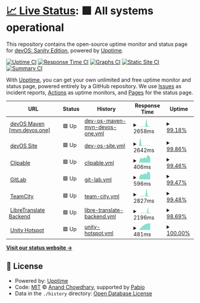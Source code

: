 # [📈 Live Status](https://status.devos.one): <!--live status--> **🟩 All systems operational**

This repository contains the open-source uptime monitor and status page for [devOS: Sanity Edition](devos.one), powered by [Upptime](https://github.com/upptime/upptime).

[![Uptime CI](https://github.com/devOS-Sanity-Edition/upptime/workflows/Uptime%20CI/badge.svg)](https://github.com/devOS-Sanity-Edition/upptime/actions?query=workflow%3A%22Uptime+CI%22)
[![Response Time CI](https://github.com/devOS-Sanity-Edition/upptime/workflows/Response%20Time%20CI/badge.svg)](https://github.com/devOS-Sanity-Edition/upptime/actions?query=workflow%3A%22Response+Time+CI%22)
[![Graphs CI](https://github.com/devOS-Sanity-Edition/upptime/workflows/Graphs%20CI/badge.svg)](https://github.com/devOS-Sanity-Edition/upptime/actions?query=workflow%3A%22Graphs+CI%22)
[![Static Site CI](https://github.com/devOS-Sanity-Edition/upptime/workflows/Static%20Site%20CI/badge.svg)](https://github.com/devOS-Sanity-Edition/upptime/actions?query=workflow%3A%22Static+Site+CI%22)
[![Summary CI](https://github.com/devOS-Sanity-Edition/upptime/workflows/Summary%20CI/badge.svg)](https://github.com/devOS-Sanity-Edition/upptime/actions?query=workflow%3A%22Summary+CI%22)

With [Upptime](https://upptime.js.org), you can get your own unlimited and free uptime monitor and status page, powered entirely by a GitHub repository. We use [Issues](https://github.com/devOS-Sanity-Edition/upptime/issues) as incident reports, [Actions](https://github.com/devOS-Sanity-Edition/upptime/actions) as uptime monitors, and [Pages](https://status.devos.one) for the status page.

<!--start: status pages-->
<!-- This summary is generated by Upptime (https://github.com/upptime/upptime) -->
<!-- Do not edit this manually, your changes will be overwritten -->
<!-- prettier-ignore -->
| URL | Status | History | Response Time | Uptime |
| --- | ------ | ------- | ------------- | ------ |
| <img alt="" src="https://icons.duckduckgo.com/ip3/mvn.devos.one.ico" height="13"> [devOS Maven [mvn.devos.one]](https://mvn.devos.one/releases/cat.txt) | 🟩 Up | [dev-os-maven-mvn-devos-one.yml](https://github.com/devOS-Sanity-Edition/upptime/commits/HEAD/history/dev-os-maven-mvn-devos-one.yml) | <details><summary><img alt="Response time graph" src="./graphs/dev-os-maven-mvn-devos-one/response-time-week.png" height="20"> 2658ms</summary><br><a href="https://status.devos.one/history/dev-os-maven-mvn-devos-one"><img alt="Response time 574" src="https://img.shields.io/endpoint?url=https%3A%2F%2Fraw.githubusercontent.com%2FdevOS-Sanity-Edition%2Fupptime%2FHEAD%2Fapi%2Fdev-os-maven-mvn-devos-one%2Fresponse-time.json"></a><br><a href="https://status.devos.one/history/dev-os-maven-mvn-devos-one"><img alt="24-hour response time 455" src="https://img.shields.io/endpoint?url=https%3A%2F%2Fraw.githubusercontent.com%2FdevOS-Sanity-Edition%2Fupptime%2FHEAD%2Fapi%2Fdev-os-maven-mvn-devos-one%2Fresponse-time-day.json"></a><br><a href="https://status.devos.one/history/dev-os-maven-mvn-devos-one"><img alt="7-day response time 2658" src="https://img.shields.io/endpoint?url=https%3A%2F%2Fraw.githubusercontent.com%2FdevOS-Sanity-Edition%2Fupptime%2FHEAD%2Fapi%2Fdev-os-maven-mvn-devos-one%2Fresponse-time-week.json"></a><br><a href="https://status.devos.one/history/dev-os-maven-mvn-devos-one"><img alt="30-day response time 1109" src="https://img.shields.io/endpoint?url=https%3A%2F%2Fraw.githubusercontent.com%2FdevOS-Sanity-Edition%2Fupptime%2FHEAD%2Fapi%2Fdev-os-maven-mvn-devos-one%2Fresponse-time-month.json"></a><br><a href="https://status.devos.one/history/dev-os-maven-mvn-devos-one"><img alt="1-year response time 574" src="https://img.shields.io/endpoint?url=https%3A%2F%2Fraw.githubusercontent.com%2FdevOS-Sanity-Edition%2Fupptime%2FHEAD%2Fapi%2Fdev-os-maven-mvn-devos-one%2Fresponse-time-year.json"></a></details> | <details><summary><a href="https://status.devos.one/history/dev-os-maven-mvn-devos-one">99.18%</a></summary><a href="https://status.devos.one/history/dev-os-maven-mvn-devos-one"><img alt="All-time uptime 99.94%" src="https://img.shields.io/endpoint?url=https%3A%2F%2Fraw.githubusercontent.com%2FdevOS-Sanity-Edition%2Fupptime%2FHEAD%2Fapi%2Fdev-os-maven-mvn-devos-one%2Fuptime.json"></a><br><a href="https://status.devos.one/history/dev-os-maven-mvn-devos-one"><img alt="24-hour uptime 100.00%" src="https://img.shields.io/endpoint?url=https%3A%2F%2Fraw.githubusercontent.com%2FdevOS-Sanity-Edition%2Fupptime%2FHEAD%2Fapi%2Fdev-os-maven-mvn-devos-one%2Fuptime-day.json"></a><br><a href="https://status.devos.one/history/dev-os-maven-mvn-devos-one"><img alt="7-day uptime 99.18%" src="https://img.shields.io/endpoint?url=https%3A%2F%2Fraw.githubusercontent.com%2FdevOS-Sanity-Edition%2Fupptime%2FHEAD%2Fapi%2Fdev-os-maven-mvn-devos-one%2Fuptime-week.json"></a><br><a href="https://status.devos.one/history/dev-os-maven-mvn-devos-one"><img alt="30-day uptime 99.81%" src="https://img.shields.io/endpoint?url=https%3A%2F%2Fraw.githubusercontent.com%2FdevOS-Sanity-Edition%2Fupptime%2FHEAD%2Fapi%2Fdev-os-maven-mvn-devos-one%2Fuptime-month.json"></a><br><a href="https://status.devos.one/history/dev-os-maven-mvn-devos-one"><img alt="1-year uptime 99.94%" src="https://img.shields.io/endpoint?url=https%3A%2F%2Fraw.githubusercontent.com%2FdevOS-Sanity-Edition%2Fupptime%2FHEAD%2Fapi%2Fdev-os-maven-mvn-devos-one%2Fuptime-year.json"></a></details>
| <img alt="" src="https://icons.duckduckgo.com/ip3/devos.one.ico" height="13"> [devOS Site](https://devos.one) | 🟩 Up | [dev-os-site.yml](https://github.com/devOS-Sanity-Edition/upptime/commits/HEAD/history/dev-os-site.yml) | <details><summary><img alt="Response time graph" src="./graphs/dev-os-site/response-time-week.png" height="20"> 2642ms</summary><br><a href="https://status.devos.one/history/dev-os-site"><img alt="Response time 767" src="https://img.shields.io/endpoint?url=https%3A%2F%2Fraw.githubusercontent.com%2FdevOS-Sanity-Edition%2Fupptime%2FHEAD%2Fapi%2Fdev-os-site%2Fresponse-time.json"></a><br><a href="https://status.devos.one/history/dev-os-site"><img alt="24-hour response time 400" src="https://img.shields.io/endpoint?url=https%3A%2F%2Fraw.githubusercontent.com%2FdevOS-Sanity-Edition%2Fupptime%2FHEAD%2Fapi%2Fdev-os-site%2Fresponse-time-day.json"></a><br><a href="https://status.devos.one/history/dev-os-site"><img alt="7-day response time 2642" src="https://img.shields.io/endpoint?url=https%3A%2F%2Fraw.githubusercontent.com%2FdevOS-Sanity-Edition%2Fupptime%2FHEAD%2Fapi%2Fdev-os-site%2Fresponse-time-week.json"></a><br><a href="https://status.devos.one/history/dev-os-site"><img alt="30-day response time 2420" src="https://img.shields.io/endpoint?url=https%3A%2F%2Fraw.githubusercontent.com%2FdevOS-Sanity-Edition%2Fupptime%2FHEAD%2Fapi%2Fdev-os-site%2Fresponse-time-month.json"></a><br><a href="https://status.devos.one/history/dev-os-site"><img alt="1-year response time 767" src="https://img.shields.io/endpoint?url=https%3A%2F%2Fraw.githubusercontent.com%2FdevOS-Sanity-Edition%2Fupptime%2FHEAD%2Fapi%2Fdev-os-site%2Fresponse-time-year.json"></a></details> | <details><summary><a href="https://status.devos.one/history/dev-os-site">99.86%</a></summary><a href="https://status.devos.one/history/dev-os-site"><img alt="All-time uptime 99.65%" src="https://img.shields.io/endpoint?url=https%3A%2F%2Fraw.githubusercontent.com%2FdevOS-Sanity-Edition%2Fupptime%2FHEAD%2Fapi%2Fdev-os-site%2Fuptime.json"></a><br><a href="https://status.devos.one/history/dev-os-site"><img alt="24-hour uptime 100.00%" src="https://img.shields.io/endpoint?url=https%3A%2F%2Fraw.githubusercontent.com%2FdevOS-Sanity-Edition%2Fupptime%2FHEAD%2Fapi%2Fdev-os-site%2Fuptime-day.json"></a><br><a href="https://status.devos.one/history/dev-os-site"><img alt="7-day uptime 99.86%" src="https://img.shields.io/endpoint?url=https%3A%2F%2Fraw.githubusercontent.com%2FdevOS-Sanity-Edition%2Fupptime%2FHEAD%2Fapi%2Fdev-os-site%2Fuptime-week.json"></a><br><a href="https://status.devos.one/history/dev-os-site"><img alt="30-day uptime 99.85%" src="https://img.shields.io/endpoint?url=https%3A%2F%2Fraw.githubusercontent.com%2FdevOS-Sanity-Edition%2Fupptime%2FHEAD%2Fapi%2Fdev-os-site%2Fuptime-month.json"></a><br><a href="https://status.devos.one/history/dev-os-site"><img alt="1-year uptime 99.65%" src="https://img.shields.io/endpoint?url=https%3A%2F%2Fraw.githubusercontent.com%2FdevOS-Sanity-Edition%2Fupptime%2FHEAD%2Fapi%2Fdev-os-site%2Fuptime-year.json"></a></details>
| <img alt="" src="https://icons.duckduckgo.com/ip3/clips.devos.one.ico" height="13"> [Clipable](https://clips.devos.one) | 🟩 Up | [clipable.yml](https://github.com/devOS-Sanity-Edition/upptime/commits/HEAD/history/clipable.yml) | <details><summary><img alt="Response time graph" src="./graphs/clipable/response-time-week.png" height="20"> 406ms</summary><br><a href="https://status.devos.one/history/clipable"><img alt="Response time 430" src="https://img.shields.io/endpoint?url=https%3A%2F%2Fraw.githubusercontent.com%2FdevOS-Sanity-Edition%2Fupptime%2FHEAD%2Fapi%2Fclipable%2Fresponse-time.json"></a><br><a href="https://status.devos.one/history/clipable"><img alt="24-hour response time 382" src="https://img.shields.io/endpoint?url=https%3A%2F%2Fraw.githubusercontent.com%2FdevOS-Sanity-Edition%2Fupptime%2FHEAD%2Fapi%2Fclipable%2Fresponse-time-day.json"></a><br><a href="https://status.devos.one/history/clipable"><img alt="7-day response time 406" src="https://img.shields.io/endpoint?url=https%3A%2F%2Fraw.githubusercontent.com%2FdevOS-Sanity-Edition%2Fupptime%2FHEAD%2Fapi%2Fclipable%2Fresponse-time-week.json"></a><br><a href="https://status.devos.one/history/clipable"><img alt="30-day response time 537" src="https://img.shields.io/endpoint?url=https%3A%2F%2Fraw.githubusercontent.com%2FdevOS-Sanity-Edition%2Fupptime%2FHEAD%2Fapi%2Fclipable%2Fresponse-time-month.json"></a><br><a href="https://status.devos.one/history/clipable"><img alt="1-year response time 430" src="https://img.shields.io/endpoint?url=https%3A%2F%2Fraw.githubusercontent.com%2FdevOS-Sanity-Edition%2Fupptime%2FHEAD%2Fapi%2Fclipable%2Fresponse-time-year.json"></a></details> | <details><summary><a href="https://status.devos.one/history/clipable">99.46%</a></summary><a href="https://status.devos.one/history/clipable"><img alt="All-time uptime 99.97%" src="https://img.shields.io/endpoint?url=https%3A%2F%2Fraw.githubusercontent.com%2FdevOS-Sanity-Edition%2Fupptime%2FHEAD%2Fapi%2Fclipable%2Fuptime.json"></a><br><a href="https://status.devos.one/history/clipable"><img alt="24-hour uptime 100.00%" src="https://img.shields.io/endpoint?url=https%3A%2F%2Fraw.githubusercontent.com%2FdevOS-Sanity-Edition%2Fupptime%2FHEAD%2Fapi%2Fclipable%2Fuptime-day.json"></a><br><a href="https://status.devos.one/history/clipable"><img alt="7-day uptime 99.46%" src="https://img.shields.io/endpoint?url=https%3A%2F%2Fraw.githubusercontent.com%2FdevOS-Sanity-Edition%2Fupptime%2FHEAD%2Fapi%2Fclipable%2Fuptime-week.json"></a><br><a href="https://status.devos.one/history/clipable"><img alt="30-day uptime 99.88%" src="https://img.shields.io/endpoint?url=https%3A%2F%2Fraw.githubusercontent.com%2FdevOS-Sanity-Edition%2Fupptime%2FHEAD%2Fapi%2Fclipable%2Fuptime-month.json"></a><br><a href="https://status.devos.one/history/clipable"><img alt="1-year uptime 99.97%" src="https://img.shields.io/endpoint?url=https%3A%2F%2Fraw.githubusercontent.com%2FdevOS-Sanity-Edition%2Fupptime%2FHEAD%2Fapi%2Fclipable%2Fuptime-year.json"></a></details>
| <img alt="" src="https://icons.duckduckgo.com/ip3/git.devos.one.ico" height="13"> [GitLab](https://git.devos.one) | 🟩 Up | [git-lab.yml](https://github.com/devOS-Sanity-Edition/upptime/commits/HEAD/history/git-lab.yml) | <details><summary><img alt="Response time graph" src="./graphs/git-lab/response-time-week.png" height="20"> 596ms</summary><br><a href="https://status.devos.one/history/git-lab"><img alt="Response time 630" src="https://img.shields.io/endpoint?url=https%3A%2F%2Fraw.githubusercontent.com%2FdevOS-Sanity-Edition%2Fupptime%2FHEAD%2Fapi%2Fgit-lab%2Fresponse-time.json"></a><br><a href="https://status.devos.one/history/git-lab"><img alt="24-hour response time 536" src="https://img.shields.io/endpoint?url=https%3A%2F%2Fraw.githubusercontent.com%2FdevOS-Sanity-Edition%2Fupptime%2FHEAD%2Fapi%2Fgit-lab%2Fresponse-time-day.json"></a><br><a href="https://status.devos.one/history/git-lab"><img alt="7-day response time 596" src="https://img.shields.io/endpoint?url=https%3A%2F%2Fraw.githubusercontent.com%2FdevOS-Sanity-Edition%2Fupptime%2FHEAD%2Fapi%2Fgit-lab%2Fresponse-time-week.json"></a><br><a href="https://status.devos.one/history/git-lab"><img alt="30-day response time 610" src="https://img.shields.io/endpoint?url=https%3A%2F%2Fraw.githubusercontent.com%2FdevOS-Sanity-Edition%2Fupptime%2FHEAD%2Fapi%2Fgit-lab%2Fresponse-time-month.json"></a><br><a href="https://status.devos.one/history/git-lab"><img alt="1-year response time 630" src="https://img.shields.io/endpoint?url=https%3A%2F%2Fraw.githubusercontent.com%2FdevOS-Sanity-Edition%2Fupptime%2FHEAD%2Fapi%2Fgit-lab%2Fresponse-time-year.json"></a></details> | <details><summary><a href="https://status.devos.one/history/git-lab">99.47%</a></summary><a href="https://status.devos.one/history/git-lab"><img alt="All-time uptime 99.88%" src="https://img.shields.io/endpoint?url=https%3A%2F%2Fraw.githubusercontent.com%2FdevOS-Sanity-Edition%2Fupptime%2FHEAD%2Fapi%2Fgit-lab%2Fuptime.json"></a><br><a href="https://status.devos.one/history/git-lab"><img alt="24-hour uptime 100.00%" src="https://img.shields.io/endpoint?url=https%3A%2F%2Fraw.githubusercontent.com%2FdevOS-Sanity-Edition%2Fupptime%2FHEAD%2Fapi%2Fgit-lab%2Fuptime-day.json"></a><br><a href="https://status.devos.one/history/git-lab"><img alt="7-day uptime 99.47%" src="https://img.shields.io/endpoint?url=https%3A%2F%2Fraw.githubusercontent.com%2FdevOS-Sanity-Edition%2Fupptime%2FHEAD%2Fapi%2Fgit-lab%2Fuptime-week.json"></a><br><a href="https://status.devos.one/history/git-lab"><img alt="30-day uptime 99.88%" src="https://img.shields.io/endpoint?url=https%3A%2F%2Fraw.githubusercontent.com%2FdevOS-Sanity-Edition%2Fupptime%2FHEAD%2Fapi%2Fgit-lab%2Fuptime-month.json"></a><br><a href="https://status.devos.one/history/git-lab"><img alt="1-year uptime 99.88%" src="https://img.shields.io/endpoint?url=https%3A%2F%2Fraw.githubusercontent.com%2FdevOS-Sanity-Edition%2Fupptime%2FHEAD%2Fapi%2Fgit-lab%2Fuptime-year.json"></a></details>
| <img alt="" src="https://icons.duckduckgo.com/ip3/tc.devos.gay.ico" height="13"> [TeamCity](https://tc.devos.gay) | 🟩 Up | [team-city.yml](https://github.com/devOS-Sanity-Edition/upptime/commits/HEAD/history/team-city.yml) | <details><summary><img alt="Response time graph" src="./graphs/team-city/response-time-week.png" height="20"> 2827ms</summary><br><a href="https://status.devos.one/history/team-city"><img alt="Response time 736" src="https://img.shields.io/endpoint?url=https%3A%2F%2Fraw.githubusercontent.com%2FdevOS-Sanity-Edition%2Fupptime%2FHEAD%2Fapi%2Fteam-city%2Fresponse-time.json"></a><br><a href="https://status.devos.one/history/team-city"><img alt="24-hour response time 525" src="https://img.shields.io/endpoint?url=https%3A%2F%2Fraw.githubusercontent.com%2FdevOS-Sanity-Edition%2Fupptime%2FHEAD%2Fapi%2Fteam-city%2Fresponse-time-day.json"></a><br><a href="https://status.devos.one/history/team-city"><img alt="7-day response time 2827" src="https://img.shields.io/endpoint?url=https%3A%2F%2Fraw.githubusercontent.com%2FdevOS-Sanity-Edition%2Fupptime%2FHEAD%2Fapi%2Fteam-city%2Fresponse-time-week.json"></a><br><a href="https://status.devos.one/history/team-city"><img alt="30-day response time 1252" src="https://img.shields.io/endpoint?url=https%3A%2F%2Fraw.githubusercontent.com%2FdevOS-Sanity-Edition%2Fupptime%2FHEAD%2Fapi%2Fteam-city%2Fresponse-time-month.json"></a><br><a href="https://status.devos.one/history/team-city"><img alt="1-year response time 736" src="https://img.shields.io/endpoint?url=https%3A%2F%2Fraw.githubusercontent.com%2FdevOS-Sanity-Edition%2Fupptime%2FHEAD%2Fapi%2Fteam-city%2Fresponse-time-year.json"></a></details> | <details><summary><a href="https://status.devos.one/history/team-city">99.48%</a></summary><a href="https://status.devos.one/history/team-city"><img alt="All-time uptime 99.91%" src="https://img.shields.io/endpoint?url=https%3A%2F%2Fraw.githubusercontent.com%2FdevOS-Sanity-Edition%2Fupptime%2FHEAD%2Fapi%2Fteam-city%2Fuptime.json"></a><br><a href="https://status.devos.one/history/team-city"><img alt="24-hour uptime 100.00%" src="https://img.shields.io/endpoint?url=https%3A%2F%2Fraw.githubusercontent.com%2FdevOS-Sanity-Edition%2Fupptime%2FHEAD%2Fapi%2Fteam-city%2Fuptime-day.json"></a><br><a href="https://status.devos.one/history/team-city"><img alt="7-day uptime 99.48%" src="https://img.shields.io/endpoint?url=https%3A%2F%2Fraw.githubusercontent.com%2FdevOS-Sanity-Edition%2Fupptime%2FHEAD%2Fapi%2Fteam-city%2Fuptime-week.json"></a><br><a href="https://status.devos.one/history/team-city"><img alt="30-day uptime 99.88%" src="https://img.shields.io/endpoint?url=https%3A%2F%2Fraw.githubusercontent.com%2FdevOS-Sanity-Edition%2Fupptime%2FHEAD%2Fapi%2Fteam-city%2Fuptime-month.json"></a><br><a href="https://status.devos.one/history/team-city"><img alt="1-year uptime 99.91%" src="https://img.shields.io/endpoint?url=https%3A%2F%2Fraw.githubusercontent.com%2FdevOS-Sanity-Edition%2Fupptime%2FHEAD%2Fapi%2Fteam-city%2Fuptime-year.json"></a></details>
| <img alt="" src="https://icons.duckduckgo.com/ip3/libretranslate.devos.gay.ico" height="13"> [LibreTranslate Backend](https://libretranslate.devos.gay/languages) | 🟩 Up | [libre-translate-backend.yml](https://github.com/devOS-Sanity-Edition/upptime/commits/HEAD/history/libre-translate-backend.yml) | <details><summary><img alt="Response time graph" src="./graphs/libre-translate-backend/response-time-week.png" height="20"> 2196ms</summary><br><a href="https://status.devos.one/history/libre-translate-backend"><img alt="Response time 2072" src="https://img.shields.io/endpoint?url=https%3A%2F%2Fraw.githubusercontent.com%2FdevOS-Sanity-Edition%2Fupptime%2FHEAD%2Fapi%2Flibre-translate-backend%2Fresponse-time.json"></a><br><a href="https://status.devos.one/history/libre-translate-backend"><img alt="24-hour response time 510" src="https://img.shields.io/endpoint?url=https%3A%2F%2Fraw.githubusercontent.com%2FdevOS-Sanity-Edition%2Fupptime%2FHEAD%2Fapi%2Flibre-translate-backend%2Fresponse-time-day.json"></a><br><a href="https://status.devos.one/history/libre-translate-backend"><img alt="7-day response time 2196" src="https://img.shields.io/endpoint?url=https%3A%2F%2Fraw.githubusercontent.com%2FdevOS-Sanity-Edition%2Fupptime%2FHEAD%2Fapi%2Flibre-translate-backend%2Fresponse-time-week.json"></a><br><a href="https://status.devos.one/history/libre-translate-backend"><img alt="30-day response time 1204" src="https://img.shields.io/endpoint?url=https%3A%2F%2Fraw.githubusercontent.com%2FdevOS-Sanity-Edition%2Fupptime%2FHEAD%2Fapi%2Flibre-translate-backend%2Fresponse-time-month.json"></a><br><a href="https://status.devos.one/history/libre-translate-backend"><img alt="1-year response time 2072" src="https://img.shields.io/endpoint?url=https%3A%2F%2Fraw.githubusercontent.com%2FdevOS-Sanity-Edition%2Fupptime%2FHEAD%2Fapi%2Flibre-translate-backend%2Fresponse-time-year.json"></a></details> | <details><summary><a href="https://status.devos.one/history/libre-translate-backend">98.69%</a></summary><a href="https://status.devos.one/history/libre-translate-backend"><img alt="All-time uptime 99.88%" src="https://img.shields.io/endpoint?url=https%3A%2F%2Fraw.githubusercontent.com%2FdevOS-Sanity-Edition%2Fupptime%2FHEAD%2Fapi%2Flibre-translate-backend%2Fuptime.json"></a><br><a href="https://status.devos.one/history/libre-translate-backend"><img alt="24-hour uptime 100.00%" src="https://img.shields.io/endpoint?url=https%3A%2F%2Fraw.githubusercontent.com%2FdevOS-Sanity-Edition%2Fupptime%2FHEAD%2Fapi%2Flibre-translate-backend%2Fuptime-day.json"></a><br><a href="https://status.devos.one/history/libre-translate-backend"><img alt="7-day uptime 98.69%" src="https://img.shields.io/endpoint?url=https%3A%2F%2Fraw.githubusercontent.com%2FdevOS-Sanity-Edition%2Fupptime%2FHEAD%2Fapi%2Flibre-translate-backend%2Fuptime-week.json"></a><br><a href="https://status.devos.one/history/libre-translate-backend"><img alt="30-day uptime 99.34%" src="https://img.shields.io/endpoint?url=https%3A%2F%2Fraw.githubusercontent.com%2FdevOS-Sanity-Edition%2Fupptime%2FHEAD%2Fapi%2Flibre-translate-backend%2Fuptime-month.json"></a><br><a href="https://status.devos.one/history/libre-translate-backend"><img alt="1-year uptime 99.88%" src="https://img.shields.io/endpoint?url=https%3A%2F%2Fraw.githubusercontent.com%2FdevOS-Sanity-Edition%2Fupptime%2FHEAD%2Fapi%2Flibre-translate-backend%2Fuptime-year.json"></a></details>
| <img alt="" src="https://icons.duckduckgo.com/ip3/unitymultiplayer.online.ico" height="13"> [Unity Hotspot](https://unitymultiplayer.online/) | 🟩 Up | [unity-hotspot.yml](https://github.com/devOS-Sanity-Edition/upptime/commits/HEAD/history/unity-hotspot.yml) | <details><summary><img alt="Response time graph" src="./graphs/unity-hotspot/response-time-week.png" height="20"> 481ms</summary><br><a href="https://status.devos.one/history/unity-hotspot"><img alt="Response time 481" src="https://img.shields.io/endpoint?url=https%3A%2F%2Fraw.githubusercontent.com%2FdevOS-Sanity-Edition%2Fupptime%2FHEAD%2Fapi%2Funity-hotspot%2Fresponse-time.json"></a><br><a href="https://status.devos.one/history/unity-hotspot"><img alt="24-hour response time 481" src="https://img.shields.io/endpoint?url=https%3A%2F%2Fraw.githubusercontent.com%2FdevOS-Sanity-Edition%2Fupptime%2FHEAD%2Fapi%2Funity-hotspot%2Fresponse-time-day.json"></a><br><a href="https://status.devos.one/history/unity-hotspot"><img alt="7-day response time 481" src="https://img.shields.io/endpoint?url=https%3A%2F%2Fraw.githubusercontent.com%2FdevOS-Sanity-Edition%2Fupptime%2FHEAD%2Fapi%2Funity-hotspot%2Fresponse-time-week.json"></a><br><a href="https://status.devos.one/history/unity-hotspot"><img alt="30-day response time 481" src="https://img.shields.io/endpoint?url=https%3A%2F%2Fraw.githubusercontent.com%2FdevOS-Sanity-Edition%2Fupptime%2FHEAD%2Fapi%2Funity-hotspot%2Fresponse-time-month.json"></a><br><a href="https://status.devos.one/history/unity-hotspot"><img alt="1-year response time 481" src="https://img.shields.io/endpoint?url=https%3A%2F%2Fraw.githubusercontent.com%2FdevOS-Sanity-Edition%2Fupptime%2FHEAD%2Fapi%2Funity-hotspot%2Fresponse-time-year.json"></a></details> | <details><summary><a href="https://status.devos.one/history/unity-hotspot">100.00%</a></summary><a href="https://status.devos.one/history/unity-hotspot"><img alt="All-time uptime 100.00%" src="https://img.shields.io/endpoint?url=https%3A%2F%2Fraw.githubusercontent.com%2FdevOS-Sanity-Edition%2Fupptime%2FHEAD%2Fapi%2Funity-hotspot%2Fuptime.json"></a><br><a href="https://status.devos.one/history/unity-hotspot"><img alt="24-hour uptime 100.00%" src="https://img.shields.io/endpoint?url=https%3A%2F%2Fraw.githubusercontent.com%2FdevOS-Sanity-Edition%2Fupptime%2FHEAD%2Fapi%2Funity-hotspot%2Fuptime-day.json"></a><br><a href="https://status.devos.one/history/unity-hotspot"><img alt="7-day uptime 100.00%" src="https://img.shields.io/endpoint?url=https%3A%2F%2Fraw.githubusercontent.com%2FdevOS-Sanity-Edition%2Fupptime%2FHEAD%2Fapi%2Funity-hotspot%2Fuptime-week.json"></a><br><a href="https://status.devos.one/history/unity-hotspot"><img alt="30-day uptime 100.00%" src="https://img.shields.io/endpoint?url=https%3A%2F%2Fraw.githubusercontent.com%2FdevOS-Sanity-Edition%2Fupptime%2FHEAD%2Fapi%2Funity-hotspot%2Fuptime-month.json"></a><br><a href="https://status.devos.one/history/unity-hotspot"><img alt="1-year uptime 100.00%" src="https://img.shields.io/endpoint?url=https%3A%2F%2Fraw.githubusercontent.com%2FdevOS-Sanity-Edition%2Fupptime%2FHEAD%2Fapi%2Funity-hotspot%2Fuptime-year.json"></a></details>

<!--end: status pages-->

[**Visit our status website →**](https://status.devos.one)

## 📄 License

- Powered by: [Upptime](https://github.com/upptime/upptime)
- Code: [MIT](./LICENSE) © [Anand Chowdhary](https://anandchowdhary.com), supported by [Pabio](https://pabio.com)
- Data in the `./history` directory: [Open Database License](https://opendatacommons.org/licenses/odbl/1-0/)
